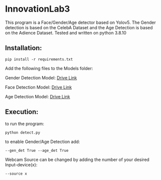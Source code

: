 # InnovationLab3

This program is a Face/Gender/Age detector based on Yolov5. The Gender detection is based on the CelebA Dataset and the Age Detection is based on the Adience Dataset.
Tested and written on python 3.8.10

## Installation:

```pip install -r requirements.txt``` 

Add the following files to the Models folder:

Gender Detection Model: [Drive Link](https://drive.google.com/uc?id=1kPjfD_WwaHe-z0StSKjE3jJFWNyrFZZk&export=download)

Face Detection Model: [Drive Link](https://drive.google.com/uc?id=1L9CubLbwRkUPFh4rh9KnTeoSNKFrcNeO&export=download)

Age Detection Model: [Drive Link](https://drive.google.com/uc?id=1p3vxO-FtOwe-I_LECCB6CJuRzGp-EVv7&export=download)

## Execution:

to run the program:

```python detect.py```

to enable Gender/Age Detection add:

```--gen_det True --age_det True```

Webcam Source can be changed by adding the number of your desired Input-device(x):

```--source x```

